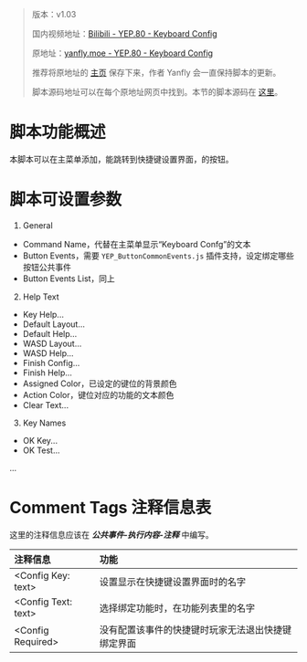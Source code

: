 > 版本：v1.03
>
> 国内视频地址：[Bilibili - YEP.80 - Keyboard Config](https://www.bilibili.com/video/av3174787/#page=85)
>
> 原地址：[yanfly.moe - YEP.80 - Keyboard Config](http://yanfly.moe/2016/03/06/yep-80-keyboard-config/)
> 
> 推荐将原地址的 [主页](http://yanfly.moe/yep/) 保存下来，作者 Yanfly 会一直保持脚本的更新。
> 
> 脚本源码地址可以在每个原地址网页中找到。本节的脚本源码在 [这里](https://www.dropbox.com/s/ohq2b1r8j71zaed/YEP_KeyboardConfig.js?dl=0)。

# 脚本功能概述

本脚本可以在主菜单添加，能跳转到快捷键设置界面，的按钮。

# 脚本可设置参数

1. General

- Command Name，代替在主菜单显示“Keyboard Confg”的文本
- Button Events，需要 `YEP_ButtonCommonEvents.js` 插件支持，设定绑定哪些按钮公共事件
- Button Events List，同上

2. Help Text

- Key Help...
- Default Layout...
- Default Help...
- WASD Layout...
- WASD Help...
- Finish Config...
- Finish Help...
- Assigned Color，已设定的键位的背景颜色
- Action Color，键位对应的功能的文本颜色
- Clear Text...

3. Key Names

- OK Key...
- OK Test...

...

# Comment Tags 注释信息表

这里的注释信息应该在 ***公共事件-执行内容-注释*** 中编写。

注释信息|功能
:-|:-
&lt;Config Key: text>|设置显示在快捷键设置界面时的名字
&lt;Config Text: text>|选择绑定功能时，在功能列表里的名字
&lt;Config Required>|没有配置该事件的快捷键时玩家无法退出快捷键绑定界面
